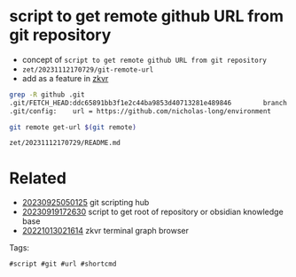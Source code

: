 # script to get remote github URL from git repository

- concept of `script to get remote github URL from git repository`
- `zet/20231112170729/git-remote-url`
- add as a feature in [zkvr](/zet/20221013021614/README.md)

```bash
grep -R github .git
.git/FETCH_HEAD:ddc65891bb3f1e2c44ba9853d40713281e489846		branch 'main' of https://github.com/nicholas-long/environment
.git/config:	url = https://github.com/nicholas-long/environment

git remote get-url $(git remote)
```

` zet/20231112170729/README.md `

# Related

- [20230925050125](/zet/20230925050125/README.md) git scripting hub
- [20230919172630](/zet/20230919172630/README.md) script to get root of repository or obsidian knowledge base
- [20221013021614](/zet/20221013021614/README.md) zkvr terminal graph browser

Tags:

    #script #git #url #shortcmd
